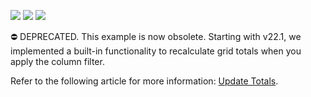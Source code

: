 <!-- default badges list -->
![](https://img.shields.io/endpoint?url=https://codecentral.devexpress.com/api/v1/VersionRange/431388567/22.1.1%2B)
[![](https://img.shields.io/badge/Open_in_DevExpress_Support_Center-FF7200?style=flat-square&logo=DevExpress&logoColor=white)](https://supportcenter.devexpress.com/ticket/details/T1047386)
[![](https://img.shields.io/badge/📖_How_to_use_DevExpress_Examples-e9f6fc?style=flat-square)](https://docs.devexpress.com/GeneralInformation/403183)
<!-- default badges end -->
⛔ DEPRECATED. This example is now obsolete. Starting with v22.1, we implemented a built-in functionality to recalculate grid totals when you apply the column filter. 

Refer to the following article for more information: [Update Totals](https://docs.devexpress.com/Dashboard/403875/winforms-dashboard/winforms-designer/create-dashboards-in-the-winforms-designer/dashboard-item-settings/grid/column-filter#update-totals).

